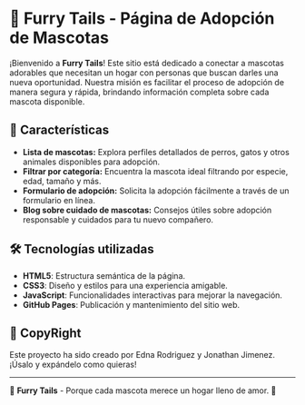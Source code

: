 # 🐾 Furry Tails - Página de Adopción de Mascotas

¡Bienvenido a **Furry Tails**! Este sitio está dedicado a conectar a mascotas adorables que necesitan un hogar con personas que buscan darles una nueva oportunidad. Nuestra misión es facilitar el proceso de adopción de manera segura y rápida, brindando información completa sobre cada mascota disponible.

## 🚀 Características

- **Lista de mascotas:** Explora perfiles detallados de perros, gatos y otros animales disponibles para adopción.
- **Filtrar por categoría:** Encuentra la mascota ideal filtrando por especie, edad, tamaño y más.
- **Formulario de adopción:** Solicita la adopción fácilmente a través de un formulario en línea.
- **Blog sobre cuidado de mascotas:** Consejos útiles sobre adopción responsable y cuidados para tu nuevo compañero.

## 🛠️ Tecnologías utilizadas

- **HTML5**: Estructura semántica de la página.
- **CSS3**: Diseño y estilos para una experiencia amigable.
- **JavaScript**: Funcionalidades interactivas para mejorar la navegación.
- **GitHub Pages**: Publicación y mantenimiento del sitio web.


## 📄 CopyRight

Este proyecto ha sido creado por Edna Rodriguez y Jonathan Jimenez. ¡Úsalo y expándelo como quieras!

---

🌟 **Furry Tails** - Porque cada mascota merece un hogar lleno de amor. 🌟